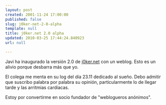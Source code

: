 ```yaml
---
layout: post
created: 2001-11-24 17:00:00
published: false
slug: j0ker-net-2-0-alpha
template: null
title: j0ker.net 2.0 alpha
updated: 2010-03-25 17:44:24.840923
url: null

---
```


Javi ha inaugurado la versión 2.0 de <a href='http://j0ker.net'>j0ker.net</a> con un weblog. Esto es un alivio porque desbarra más que yo.

El colega me menta en su log del día 23.11 dedicado al sueño. Debo admitir que suscribo palabra por palabra su opinión, particularmente lo de llegar tarde y las arritmias cardíacas.

Estoy por convertirme en socio fundador de "weblogueros anónimos".

